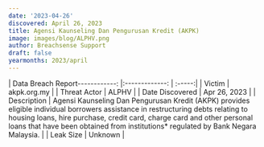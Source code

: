 ```yaml
---
date: '2023-04-26'
discovered: April 26, 2023
title: Agensi Kaunseling Dan Pengurusan Kredit (AKPK)
image: images/blog/ALPHV.png
author: Breachsense Support
draft: false
yearmonths: 2023/april
---
```


| Data Breach Report------------:     |:-------------:    | :-----:|
| Victim      | akpk.org.my      | 
| Threat Actor      | ALPHV      | 
| Date Discovered      | Apr 26, 2023      | 
| Description      | Agensi Kaunseling Dan Pengurusan Kredit (AKPK) provides eligible individual borrowers assistance in restructuring debts relating to housing loans, hire purchase, credit card, charge card and other personal loans that have been obtained from institutions* regulated by Bank Negara Malaysia.      | 
| Leak Size      | Unknown      | 

